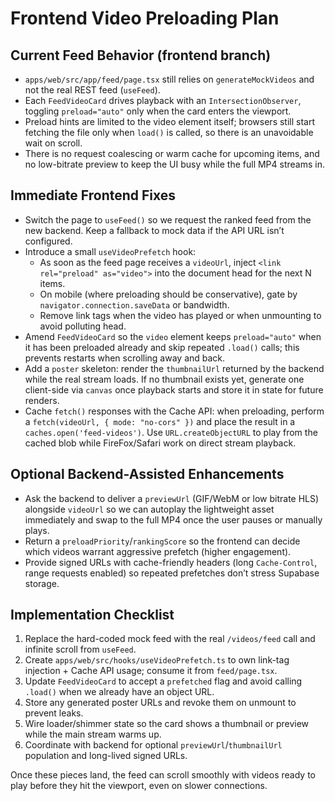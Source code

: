 # Frontend Video Preloading Plan

## Current Feed Behavior (frontend branch)
- `apps/web/src/app/feed/page.tsx` still relies on `generateMockVideos` and not the real REST feed (`useFeed`).
- Each `FeedVideoCard` drives playback with an `IntersectionObserver`, toggling `preload="auto"` only when the card enters the viewport.
- Preload hints are limited to the video element itself; browsers still start fetching the file only when `load()` is called, so there is an unavoidable wait on scroll.
- There is no request coalescing or warm cache for upcoming items, and no low-bitrate preview to keep the UI busy while the full MP4 streams in.

## Immediate Frontend Fixes
- Switch the page to `useFeed()` so we request the ranked feed from the new backend. Keep a fallback to mock data if the API URL isn’t configured.
- Introduce a small `useVideoPrefetch` hook:
  - As soon as the feed page receives a `videoUrl`, inject `<link rel="preload" as="video">` into the document head for the next N items.
  - On mobile (where preloading should be conservative), gate by `navigator.connection.saveData` or bandwidth.
  - Remove link tags when the video has played or when unmounting to avoid polluting head.
- Amend `FeedVideoCard` so the `video` element keeps `preload="auto"` when it has been preloaded already and skip repeated `.load()` calls; this prevents restarts when scrolling away and back.
- Add a `poster` skeleton: render the `thumbnailUrl` returned by the backend while the real stream loads. If no thumbnail exists yet, generate one client-side via `canvas` once playback starts and store it in state for future renders.
- Cache `fetch()` responses with the Cache API: when preloading, perform a `fetch(videoUrl, { mode: "no-cors" })` and place the result in a `caches.open('feed-videos')`. Use `URL.createObjectURL` to play from the cached blob while FireFox/Safari work on direct stream playback.

## Optional Backend-Assisted Enhancements
- Ask the backend to deliver a `previewUrl` (GIF/WebM or low bitrate HLS) alongside `videoUrl` so we can autoplay the lightweight asset immediately and swap to the full MP4 once the user pauses or manually plays.
- Return a `preloadPriority`/`rankingScore` so the frontend can decide which videos warrant aggressive prefetch (higher engagement).
- Provide signed URLs with cache-friendly headers (long `Cache-Control`, range requests enabled) so repeated prefetches don’t stress Supabase storage.

## Implementation Checklist
1. Replace the hard-coded mock feed with the real `/videos/feed` call and infinite scroll from `useFeed`.
2. Create `apps/web/src/hooks/useVideoPrefetch.ts` to own link-tag injection + Cache API usage; consume it from `feed/page.tsx`.
3. Update `FeedVideoCard` to accept a `prefetched` flag and avoid calling `.load()` when we already have an object URL.
4. Store any generated poster URLs and revoke them on unmount to prevent leaks.
5. Wire loader/shimmer state so the card shows a thumbnail or preview while the main stream warms up.
6. Coordinate with backend for optional `previewUrl`/`thumbnailUrl` population and long-lived signed URLs.

Once these pieces land, the feed can scroll smoothly with videos ready to play before they hit the viewport, even on slower connections.

